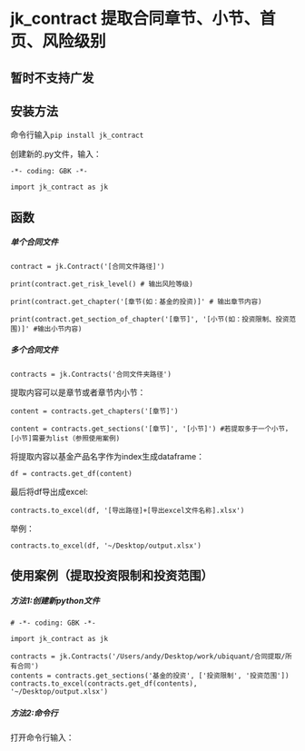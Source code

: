 # jk_contract 提取合同章节、小节、首页、风险级别

## 暂时不支持广发

## 安装方法

命令行输入`pip install jk_contract`

创建新的.py文件，输入：

`-*- coding: GBK -*-`

`import jk_contract as jk`

## 函数
##### 单个合同文件
`contract = jk.Contract('[合同文件路径]')`

`print(contract.get_risk_level() # 输出风险等级)`

`print(contract.get_chapter('[章节(如：基金的投资)]' # 输出章节内容)`

`print(contract.get_section_of_chapter('[章节]', '[小节(如：投资限制、投资范围)]' #输出小节内容)`

##### 多个合同文件
`contracts = jk.Contracts('合同文件夹路径')`

提取内容可以是章节或者章节内小节：

`content = contracts.get_chapters('[章节]')`

`content = contracts.get_sections('[章节]', '[小节]') #若提取多于一个小节，[小节]需要为list（参照使用案例)`

将提取内容以基金产品名字作为index生成dataframe：

`df = contracts.get_df(content)`

最后将df导出成excel:

`contracts.to_excel(df, '[导出路径]+[导出excel文件名称].xlsx')`

举例：

`contracts.to_excel(df, '~/Desktop/output.xlsx')`

## 使用案例（提取投资限制和投资范围）

##### 方法1:创建新python文件
```
# -*- coding: GBK -*-

import jk_contract as jk

contracts = jk.Contracts('/Users/andy/Desktop/work/ubiquant/合同提取/所有合同')
contents = contracts.get_sections('基金的投资', ['投资限制', '投资范围'])
contracts.to_excel(contracts.get_df(contents), '~/Desktop/output.xlsx')
```

##### 方法2:命令行

打开命令行输入：

```jk_contract [input路径(如：'/Users/andy/Desktop/work/ubiquant/合同提取/所有合同')] [output路径(如：/Users/andy/Desktop/work/ubiquant/合同提取/output.xlsx)] [章节(如：基金的投资)] [小节(如：投资范围 投资限制)(注：小节可以多于一个)]
